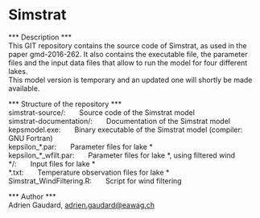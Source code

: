 # Simstrat  

*** Description ***  
This GIT repository contains the source code of Simstrat, as used in the paper gmd-2016-262. It also contains the executable file, the parameter files and the input data files that allow to run the model for four different lakes.  
This model version is temporary and an updated one will shortly be made available.  

*** Structure of the repository ***  
simstrat-source/: &nbsp;&nbsp;&nbsp;&nbsp;&nbsp; Source code of the Simstrat model  
simstrat-documentation/: &nbsp;&nbsp;&nbsp;&nbsp;&nbsp; Documentation of the Simstrat model  
kepsmodel.exe: &nbsp;&nbsp;&nbsp;&nbsp;&nbsp; Binary executable of the Simstrat model (compiler: &nbsp;&nbsp;&nbsp;&nbsp;&nbsp; GNU Fortran)  
kepsilon_\*.par: &nbsp;&nbsp;&nbsp;&nbsp;&nbsp; Parameter files for lake *  
kepsilon_\*_wfilt.par: &nbsp;&nbsp;&nbsp;&nbsp;&nbsp; Parameter files for lake *, using filtered wind  
\*/: &nbsp;&nbsp;&nbsp;&nbsp;&nbsp; Input files for lake *  
\*.txt: &nbsp;&nbsp;&nbsp;&nbsp;&nbsp; Temperature observation files for lake *  
Simstrat_WindFiltering.R: &nbsp;&nbsp;&nbsp;&nbsp;&nbsp; Script for wind filtering  

*** Author ***  
Adrien Gaudard, adrien.gaudard@eawag.ch  